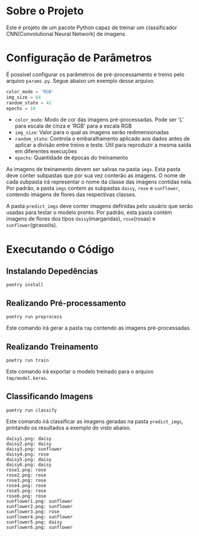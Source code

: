 # Sobre o Projeto

Este é projeto de um pacote Python capaz de treinar um classificador CNN(Convolutional Neural Network) de imagens.

# Configuração de Parâmetros

É possível configurar os parâmetros de pré-processamento e treino pelo arquivo `params.py`. Segue abaixo um exemplo desse arquivo.

```python
color_mode = 'RGB'
img_size = 64
random_state = 42
epochs = 10
```

* `color_mode`: Modo de cor das imagens pré-processadas. Pode ser 'L' para escala de cinza e 'RGB' para a escala RGB
* `img_size`: Valor para o qual as imagens serão redimensionadas
* `random_state`: Controla o embaralhamento aplicado aos dados antes de aplicar a divisão entre treino e teste. Útil para reproduzir a mesma saída em diferentes execuções
* `epochs`: Quantidade de épocas do treinamento

As imagens de treinamento devem ser salvas na pasta `imgs`. Esta pasta deve conter subpastas que por sua vez conterão as imagens. O nome de cada subpasta irá representar o nome da classe das imagens contidas nela. Por padrão, a pasta `imgs` contem as subpastas `daisy`, `rose` e `sunflower`, contendo imagens de flores das respectivas classes.

A pasta `predict_imgs` deve conter imagens definidas pelo usuário que serão usadas para testar o modelo pronto. Por padrão, esta pasta contém imagens de flores dos tipos `daisy`(margaridas), `rose`(rosas) e `sunflower`(girassóis).

# Executando o Código

## Instalando Depedências

`poetry install`

## Realizando Pré-processamento

`poetry run preprocess`

Este comando irá gerar a pasta `tmp` contendo as imagens pré-processadas.

## Realizando Treinamento

`poetry run train`

Este comando irá exportar o modelo treinado para o arquivo `tmp/model.keras`.

## Classificando Imagens

`poetry run classify`

Este comando irá classificar as imagens geradas na pasta `predict_imgs`, printando os resultados a exemplo do visto abaixo.

```
daisy1.png: daisy
daisy2.png: daisy
daisy3.png: sunflower
daisy4.png: rose
daisy5.png: daisy
daisy6.png: daisy
rose1.png: rose
rose2.png: rose
rose3.png: rose
rose4.png: rose
rose5.png: rose
rose6.png: rose
sunflower1.png: sunflower
sunflower2.png: sunflower
sunflower3.png: rose
sunflower4.png: sunflower
sunflower5.png: daisy
sunflower6.png: sunflower
```
